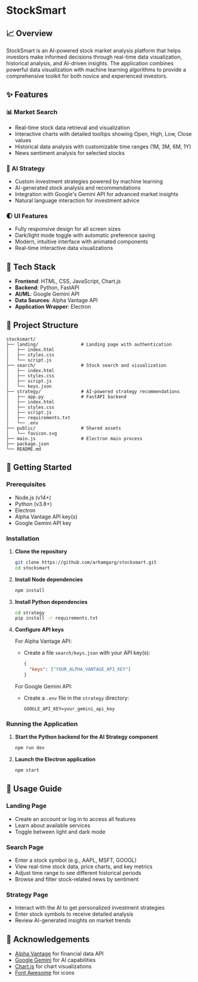 # StockSmart

## 📈 Overview

StockSmart is an AI-powered stock market analysis platform that helps investors make informed decisions through real-time data visualization, historical analysis, and AI-driven insights. The application combines powerful data visualization with machine learning algorithms to provide a comprehensive toolkit for both novice and experienced investors.

## ✨ Features

### 📊 Market Search

- Real-time stock data retrieval and visualization
- Interactive charts with detailed tooltips showing Open, High, Low, Close values
- Historical data analysis with customizable time ranges (1M, 3M, 6M, 1Y)
- News sentiment analysis for selected stocks

### 🤖 AI Strategy

- Custom investment strategies powered by machine learning
- AI-generated stock analysis and recommendations
- Integration with Google's Gemini API for advanced market insights
- Natural language interaction for investment advice

### 🌓 UI Features

- Fully responsive design for all screen sizes
- Dark/light mode toggle with automatic preference saving
- Modern, intuitive interface with animated components
- Real-time interactive data visualizations

## 🔧 Tech Stack

- **Frontend**: HTML, CSS, JavaScript, Chart.js
- **Backend**: Python, FastAPI
- **AI/ML**: Google Gemini API
- **Data Sources**: Alpha Vantage API
- **Application Wrapper**: Electron

## 📂 Project Structure

```
stocksmart/
├── landing/                # Landing page with authentication
│   ├── index.html
│   ├── styles.css
│   └── script.js
├── search/                 # Stock search and visualization
│   ├── index.html
│   ├── styles.css
│   ├── script.js
│   └── keys.json
├── strategy/               # AI-powered strategy recommendations
│   ├── app.py              # FastAPI backend
│   ├── index.html
│   ├── styles.css
│   ├── script.js
│   ├── requirements.txt
│   └── .env
├── public/                 # Shared assets
│   └── favicon.svg
├── main.js                 # Electron main process
├── package.json
└── README.md
```

## 🚀 Getting Started

### Prerequisites

- Node.js (v14+)
- Python (v3.8+)
- Electron
- Alpha Vantage API key(s)
- Google Gemini API key

### Installation

1. **Clone the repository**

   ```bash
   git clone https://github.com/arhamgarg/stocksmart.git
   cd stocksmart
   ```

2. **Install Node dependencies**

   ```bash
   npm install
   ```

3. **Install Python dependencies**

   ```bash
   cd strategy
   pip install -r requirements.txt
   ```

4. **Configure API keys**

   For Alpha Vantage API:

   - Create a file `search/keys.json` with your API key(s):
     ```json
     {
       "keys": ["YOUR_ALPHA_VANTAGE_API_KEY"]
     }
     ```

   For Google Gemini API:

   - Create a `.env` file in the `strategy` directory:
     ```
     GOOGLE_API_KEY=your_gemini_api_key
     ```

### Running the Application

1. **Start the Python backend for the AI Strategy component**

   ```bash
   npm run dev
   ```

2. **Launch the Electron application**
   ```bash
   npm start
   ```

## 📱 Usage Guide

### Landing Page

- Create an account or log in to access all features
- Learn about available services
- Toggle between light and dark mode

### Search Page

- Enter a stock symbol (e.g., AAPL, MSFT, GOOGL)
- View real-time stock data, price charts, and key metrics
- Adjust time range to see different historical periods
- Browse and filter stock-related news by sentiment

### Strategy Page

- Interact with the AI to get personalized investment strategies
- Enter stock symbols to receive detailed analysis
- Review AI-generated insights on market trends

## 🙏 Acknowledgements

- [Alpha Vantage](https://www.alphavantage.co/) for financial data API
- [Google Gemini](https://ai.google.dev/) for AI capabilities
- [Chart.js](https://www.chartjs.org/) for chart visualizations
- [Font Awesome](https://fontawesome.com/) for icons
